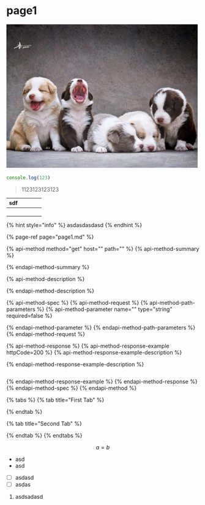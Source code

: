 # page1

![&#x800C;&#x6E29;&#x67D4;&#x6E29;&#x67D4;&#x6E29;&#x67D4;](../.gitbook/assets/xia-zai-1.jpg)

```javascript
console.log(123)
```

> 1123123123123

| sdf |  |  |  |  |
| :--- | :--- | :--- | :--- | :--- |
|  |  |  |  |  |
|  |  |  |  |  |
|  |  |  |  |  |
|  |  |  |  |  |

{% hint style="info" %}
asdasdasdasd
{% endhint %}

{% page-ref page="page1.md" %}

{% api-method method="get" host="" path="" %}
{% api-method-summary %}

{% endapi-method-summary %}

{% api-method-description %}

{% endapi-method-description %}

{% api-method-spec %}
{% api-method-request %}
{% api-method-path-parameters %}
{% api-method-parameter name="" type="string" required=false %}

{% endapi-method-parameter %}
{% endapi-method-path-parameters %}
{% endapi-method-request %}

{% api-method-response %}
{% api-method-response-example httpCode=200 %}
{% api-method-response-example-description %}

{% endapi-method-response-example-description %}

```

```
{% endapi-method-response-example %}
{% endapi-method-response %}
{% endapi-method-spec %}
{% endapi-method %}

{% tabs %}
{% tab title="First Tab" %}

{% endtab %}

{% tab title="Second Tab" %}

{% endtab %}
{% endtabs %}

$$
a = b
$$

* asd
* asd
* [ ] asdasd
* [ ] asdas

1. asdsadasd

